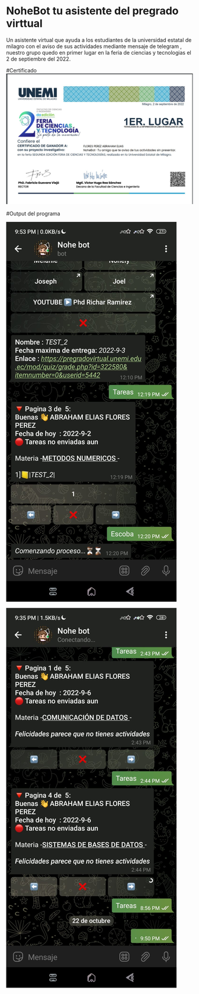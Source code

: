 # NoheBot tu asistente del pregrado virttual


Un asistente virtual que ayuda a los estudiantes de la universidad estatal de milagro con el aviso de sus actividades mediante mensaje de telegram ,
nuestro grupo quedo en primer lugar en la feria de ciencias y tecnologias el 2 de septiembre del  2022.

#Certificado 
![](https://github.com/EliasFloresPerez/NoheBot/blob/main/Nohebot/Certificado.jpg)


#Output del programa

![](https://github.com/EliasFloresPerez/NoheBot/blob/main/Nohebot/output2.jpeg)

![](https://github.com/EliasFloresPerez/NoheBot/blob/main/Nohebot/capturedd.jpeg)


